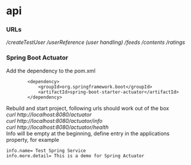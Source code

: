# api

### URLs
*/createTestUser* 
*/userReference (user handling)*
*/feeds*
*/contents*
*/ratings*

### Spring Boot Actuator
Add the dependency to the pom.xml
```
        <dependency>
            <groupId>org.springframework.boot</groupId>
            <artifactId>spring-boot-starter-actuator</artifactId>
        </dependency>
```
Rebuild and start project, following urls should work out of the box  
*curl http://localhost:8080/actuator*  
*curl http://localhost:8080/actuator/info*  
*curl http://localhost:8080/actuator/health*  
Info will be empty at the beginning, define entry in the applications property, for example
```
info.name= Test Spring Service
info.more.detail= This is a demo for Spring Actuator
```
